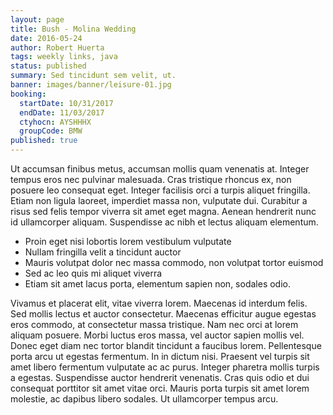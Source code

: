 ```yaml
---
layout: page
title: Bush - Molina Wedding
date: 2016-05-24
author: Robert Huerta
tags: weekly links, java
status: published
summary: Sed tincidunt sem velit, ut.
banner: images/banner/leisure-01.jpg
booking:
  startDate: 10/31/2017
  endDate: 11/03/2017
  ctyhocn: AYSHHHX
  groupCode: BMW
published: true
---
```

Ut accumsan finibus metus, accumsan mollis quam venenatis at. Integer tempus eros nec pulvinar malesuada. Cras tristique rhoncus ex, non posuere leo consequat eget. Integer facilisis orci a turpis aliquet fringilla. Etiam non ligula laoreet, imperdiet massa non, vulputate dui. Curabitur a risus sed felis tempor viverra sit amet eget magna. Aenean hendrerit nunc id ullamcorper aliquam. Suspendisse ac nibh et lectus aliquam elementum.

* Proin eget nisi lobortis lorem vestibulum vulputate
* Nullam fringilla velit a tincidunt auctor
* Mauris volutpat dolor nec massa commodo, non volutpat tortor euismod
* Sed ac leo quis mi aliquet viverra
* Etiam sit amet lacus porta, elementum sapien non, sodales odio.

Vivamus et placerat elit, vitae viverra lorem. Maecenas id interdum felis. Sed mollis lectus et auctor consectetur. Maecenas efficitur augue egestas eros commodo, at consectetur massa tristique. Nam nec orci at lorem aliquam posuere. Morbi luctus eros massa, vel auctor sapien mollis vel. Donec eget diam nec tortor blandit tincidunt a faucibus lorem. Pellentesque porta arcu ut egestas fermentum. In in dictum nisi. Praesent vel turpis sit amet libero fermentum vulputate ac ac purus. Integer pharetra mollis turpis a egestas. Suspendisse auctor hendrerit venenatis. Cras quis odio et dui consequat porttitor sit amet vitae orci. Mauris porta turpis sit amet lorem molestie, ac dapibus libero sodales. Ut ullamcorper tempus arcu.

